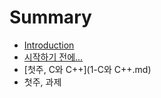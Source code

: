 # Summary

* [Introduction](README.md)
* [시작하기 전에...](Preliminaries.md)
* [첫주, C와 C++](1-C와 C++.md)
* 첫주, 과제


